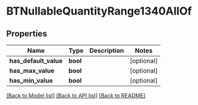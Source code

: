 # BTNullableQuantityRange1340AllOf

## Properties
Name | Type | Description | Notes
------------ | ------------- | ------------- | -------------
**has_default_value** | **bool** |  | [optional] 
**has_max_value** | **bool** |  | [optional] 
**has_min_value** | **bool** |  | [optional] 

[[Back to Model list]](../README.md#documentation-for-models) [[Back to API list]](../README.md#documentation-for-api-endpoints) [[Back to README]](../README.md)


